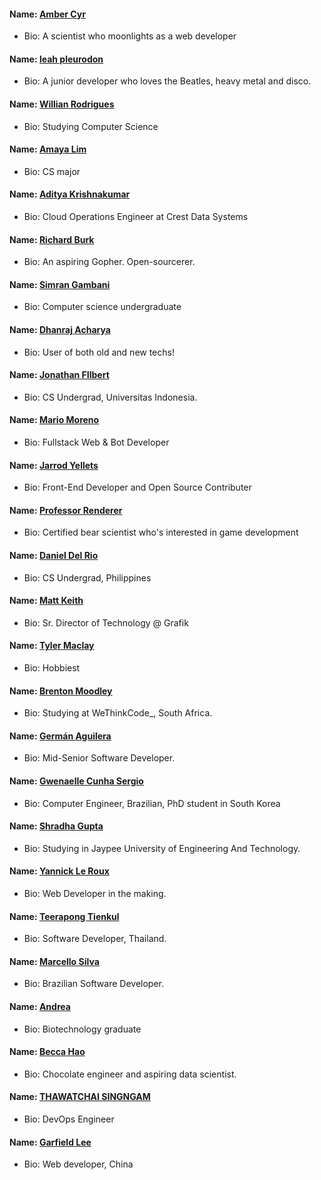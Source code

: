 #### Name: [Amber Cyr](https://github.com/SheW0lf)

- Bio: A scientist who moonlights as a web developer


#### Name: [leah pleurodon](https://github.com/leahpleurodon)

- Bio: A junior developer who loves the Beatles, heavy metal and disco.


#### Name: [Willian Rodrigues](https://github.com/willianrod)

- Bio: Studying Computer Science


#### Name: [Amaya Lim](https://github.com/nightrainlily)

- Bio: CS major


#### Name: [Aditya Krishnakumar](https://github.com/beingadityak)

- Bio: Cloud Operations Engineer at Crest Data Systems


#### Name: [Richard Burk](https://github.com/rbo13)

- Bio: An aspiring Gopher. Open-sourcerer.


#### Name: [Simran Gambani](https://github.com/gambani-simran)

- Bio: Computer science undergraduate


#### Name: [Dhanraj Acharya](https://github.com/drex44)

- Bio: User of both old and new techs!


#### Name: [Jonathan FIlbert](https://github.com/jonathanfilbert)

- Bio: CS Undergrad, Universitas Indonesia.


#### Name: [Mario Moreno](https://github.com/soymariomoreno)

- Bio: Fullstack Web & Bot Developer


#### Name: [Jarrod Yellets](https://github.com/jarrodyellets)

- Bio: Front-End Developer and Open Source Contributer


#### Name: [Professor Renderer](https://github.com/Renderer-RCT2)

- Bio: Certified bear scientist who's interested in game development


#### Name: [Daniel Del Rio](https://github.com/daniddelrio)

- Bio: CS Undergrad, Philippines


#### Name: [Matt Keith](https://github.com/redyetico)

- Bio: Sr. Director of Technology @ Grafik


#### Name: [Tyler Maclay](https://github.com/tylermaclay)

- Bio: Hobbiest


#### Name: [Brenton Moodley](https://github.com/breakstate)

- Bio: Studying at WeThinkCode_, South Africa.


#### Name: [Germán Aguilera](https://github.com/germmand)

- Bio: Mid-Senior Software Developer.


#### Name: [Gwenaelle Cunha Sergio](https://github.com/gcunhase)

- Bio: Computer Engineer, Brazilian, PhD student in South Korea


#### Name: [Shradha Gupta](https://github.com/shradha14)

- Bio: Studying in Jaypee University of Engineering And Technology.


#### Name: [Yannick Le Roux](https://github.com/YannickLeRoux)

- Bio: Web Developer in the making.


#### Name: [Teerapong Tienkul](https://github.com/teerapongt)

- Bio: Software Developer, Thailand.


#### Name: [Marcello Silva](https://github.com/MarcelloVSilva)

- Bio: Brazilian Software Developer.


#### Name: [Andrea](https://github.com/kaywinnet)

- Bio: Biotechnology graduate

#### Name: [Becca Hao](https://github.com/haobecca)

- Bio: Chocolate engineer and aspiring data scientist.

#### Name: [THAWATCHAI SINGNGAM](https://github.com/merxer)

- Bio: DevOps Engineer

#### Name: [Garfield Lee](https://github.com/Garfield550)

- Bio: Web developer, China
